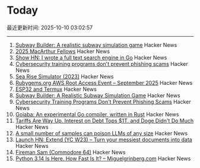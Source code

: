 # Today

最近更新时间: 2025-10-10 03:02:57

--- 
1. [Subway Builder: A realistic subway simulation game](https://www.subwaybuilder.com/) Hacker News
2. [2025 MacArthur Fellows](https://www.macfound.org/programs/awards/fellows/) Hacker News
3. [Show HN: I wrote a full text search engine in Go](https://github.com/wizenheimer/blaze) Hacker News
4. [Cybersecurity training programs don't prevent phishing scams](https://today.ucsd.edu/story/cybersecurity-training-programs-dont-prevent-employees-from-falling-for-phishing-scams) Hacker News
5. [Sea Rise Simulator (2023)](https://nagix.github.io/sea-level-rise-3d-map/) Hacker News
6. [Rubygems.org AWS Root Access Event – September 2025](https://rubycentral.org/news/rubygems-org-aws-root-access-event-september-2025/) Hacker News
7. [ESP32 and Termux](https://blog.gavide.dev/blog/esp32-and-termux) Hacker News
8. [Subway Builder: A Realistic Subway Simulation Game](https://www.subwaybuilder.com/) Hacker News
9. [Cybersecurity Training Programs Don't Prevent Phishing Scams](https://today.ucsd.edu/story/cybersecurity-training-programs-dont-prevent-employees-from-falling-for-phishing-scams) Hacker News
10. [Goiaba: An experimental Go compiler, written in Rust](https://github.com/raphamorim/goiaba) Hacker News
11. [Tariffs Are Way Up. Interest on Debt Tops $1T. and Doge Didn't Do Much](https://www.wsj.com/economy/federal-budget-fiscal-2025-e8d21595) Hacker News
12. [A small number of samples can poison LLMs of any size](https://www.anthropic.com/research/small-samples-poison) Hacker News
13. [Launch HN: Extend (YC W23) – Turn your messiest documents into data](https://www.extend.ai/) Hacker News
14. [Fireman Sam (Commodore 64)](http://retrovania-vgjunk.blogspot.com/2016/11/fireman-sam-commodore-64.html) Hacker News
15. [Python 3.14 Is Here. How Fast Is It? – Miguelgrinberg.com](https://blog.miguelgrinberg.com/post/python-3-14-is-here-how-fast-is-it) Hacker News
